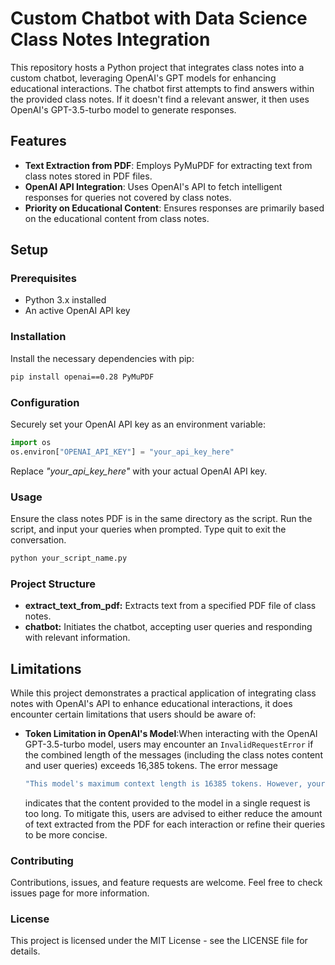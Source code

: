 # Custom Chatbot with Data Science Class Notes Integration

This repository hosts a Python project that integrates class notes into a custom chatbot, leveraging OpenAI's GPT models for enhancing educational interactions. The chatbot first attempts to find answers within the provided class notes. If it doesn't find a relevant answer, it then uses OpenAI's GPT-3.5-turbo model to generate responses.

## Features

- **Text Extraction from PDF**: Employs PyMuPDF for extracting text from class notes stored in PDF files.
- **OpenAI API Integration**: Uses OpenAI's API to fetch intelligent responses for queries not covered by class notes.
- **Priority on Educational Content**: Ensures responses are primarily based on the educational content from class notes.

## Setup

### Prerequisites

- Python 3.x installed
- An active OpenAI API key

### Installation

Install the necessary dependencies with pip:

```bash
pip install openai==0.28 PyMuPDF
```

### Configuration
Securely set your OpenAI API key as an environment variable:

```python
import os
os.environ["OPENAI_API_KEY"] = "your_api_key_here"
```

Replace _"your_api_key_here"_ with your actual OpenAI API key.

### Usage
Ensure the class notes PDF is in the same directory as the script. Run the script, and input your queries when prompted. Type quit to exit the conversation.

```bash
python your_script_name.py
```

### Project Structure
- **extract_text_from_pdf:** Extracts text from a specified PDF file of class notes.
- **chatbot:** Initiates the chatbot, accepting user queries and responding with relevant information.

## Limitations

While this project demonstrates a practical application of integrating class notes with OpenAI's API to enhance educational interactions, it does encounter certain limitations that users should be aware of:

- **Token Limitation in OpenAI's Model**:When interacting with the OpenAI GPT-3.5-turbo model, users may encounter an `InvalidRequestError` if the combined length of the messages (including the class notes content and user queries) exceeds 16,385 tokens. The error message

  ```bash
  "This model's maximum context length is 16385 tokens. However, your messages resulted in 21074 tokens. Please reduce the length of the messages."
  ```
  
   indicates that the content provided to the model in a single request is too long. To mitigate this, users are advised to either reduce the amount of text extracted from the PDF for each interaction or refine their queries to be more concise.

### Contributing
Contributions, issues, and feature requests are welcome. Feel free to check issues page for more information.

### License
This project is licensed under the MIT License - see the LICENSE file for details.
